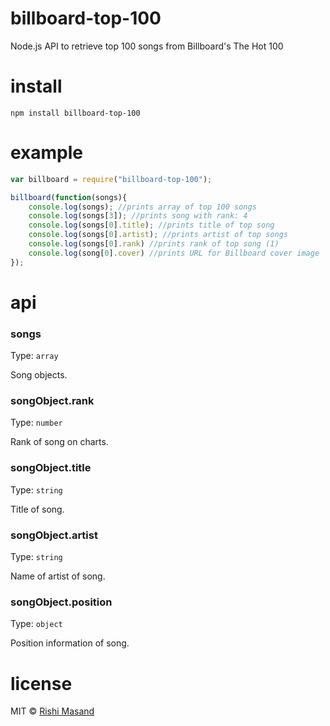 ﻿# billboard-top-100
Node.js API to retrieve top 100 songs from Billboard's The Hot 100

# install

```
npm install billboard-top-100
```

# example

```js
var billboard = require("billboard-top-100");

billboard(function(songs){
	console.log(songs); //prints array of top 100 songs
	console.log(songs[3]); //prints song with rank: 4
	console.log(songs[0].title); //prints title of top song
	console.log(songs[0].artist); //prints artist of top songs
	console.log(songs[0].rank) //prints rank of top song (1)
	console.log(song[0].cover) //prints URL for Billboard cover image
});
```
# api

### songs

Type: `array`

Song objects.

### songObject.rank

Type: `number`

Rank of song on charts.

### songObject.title

Type: `string`

Title of song.

### songObject.artist

Type: `string`

Name of artist of song.

### songObject.position

Type: `object`

Position information of song.


# license

MIT © [Rishi Masand](https://github.com/darthbatman)
